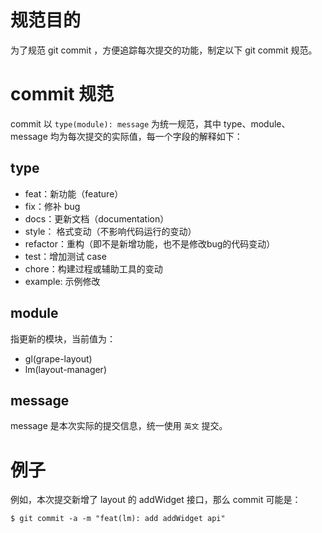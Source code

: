 # 规范目的
为了规范 git commit ，方便追踪每次提交的功能，制定以下 git commit 规范。

# commit 规范
commit 以 `type(module): message` 为统一规范，其中 type、module、message 均为每次提交的实际值，每一个字段的解释如下：

## type
* feat：新功能（feature）
* fix：修补 bug
* docs：更新文档（documentation）
* style： 格式变动（不影响代码运行的变动）
* refactor：重构（即不是新增功能，也不是修改bug的代码变动）
* test：增加测试 case
* chore：构建过程或辅助工具的变动
* example: 示例修改

## module
指更新的模块，当前值为：
- gl(grape-layout)
- lm(layout-manager)

## message
message 是本次实际的提交信息，统一使用 `英文` 提交。

# 例子
例如，本次提交新增了 layout 的 addWidget 接口，那么 commit 可能是：
```
$ git commit -a -m "feat(lm): add addWidget api"
```
